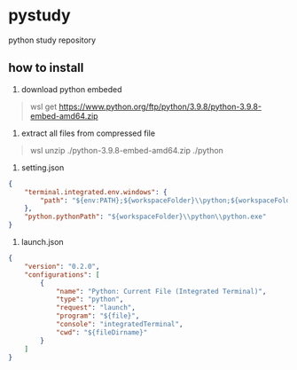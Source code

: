 # pystudy

python study repository

## how to install

1. download python embeded

> wsl get https://www.python.org/ftp/python/3.9.8/python-3.9.8-embed-amd64.zip

1. extract all files from compressed file

> wsl unzip ./python-3.9.8-embed-amd64.zip ./python

1. setting.json

```json:setting.json
{
    "terminal.integrated.env.windows": {
        "path": "${env:PATH};${workspaceFolder}\\python;${workspaceFolder}\\python\\Scrfipts;"
    },
    "python.pythonPath": "${workspaceFolder}\\python\\python.exe"
}
```

1. launch.json

```json:launch.json
{
    "version": "0.2.0",
    "configurations": [
        {
            "name": "Python: Current File (Integrated Terminal)",
            "type": "python",
            "request": "launch",
            "program": "${file}",
            "console": "integratedTerminal",
            "cwd": "${fileDirname}"
        }
    ]
}
```